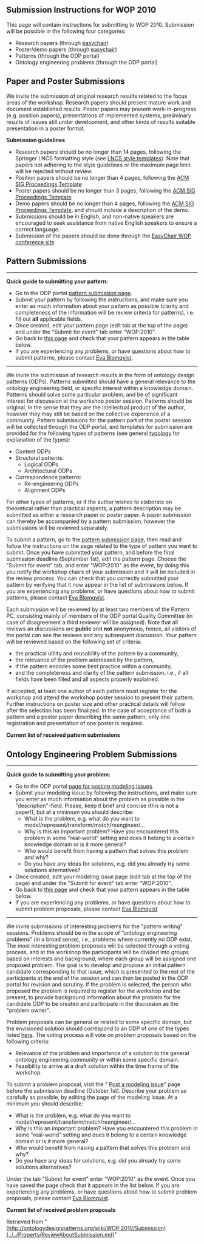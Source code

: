 ##   Submission Instructions for WOP 2010


This page will contain instructions for submitting to WOP 2010. Submission will be possible in the following four categories:



* Research papers (through [easychair](http://www.easychair.org/conferences/?conf=wop2010 "http://www.easychair.org/conferences/?conf=wop2010"))
* Poster/demo papers (through [easychair](http://www.easychair.org/conferences/?conf=wop2010 "http://www.easychair.org/conferences/?conf=wop2010"))
* Patterns (through the ODP portal)
* Ontology engineering problems (through the ODP portal)


##   Paper and Poster Submissions


We invite the submission of original research results related to the focus areas of the workshop. Research papers should present mature work and document established results. Poster papers may present work-in-progress (e.g. position papers), presentations of implemented systems, preliminary results of issues still under development, and other kinds of results suitable presentation in a poster format.


__Submission guidelines__



* Research papers should be no longer than 14 pages, following the Springer LNCS formatting style (see [LNCS style templates](http://www.springer.com/computer/lncs?SGWID=0-164-2-72376-0 "http://www.springer.com/computer/lncs?SGWID=0-164-2-72376-0")). Note that papers not adhering to the style guidelines or the maximum page limit will be rejected without review.
* Position papers should be no longer than 4 pages, following the [ACM SIG Proceedings Template](http://www.acm.org/sigs/publications/proceedings-templates "http://www.acm.org/sigs/publications/proceedings-templates")
* Poster papers should be no longer than 3 pages, following the [ACM SIG Proceedings Template](http://www.acm.org/sigs/publications/proceedings-templates "http://www.acm.org/sigs/publications/proceedings-templates")
* Demo papers should be no longer than 4 pages, following the [ACM SIG Proceedings Template](http://www.acm.org/sigs/publications/proceedings-templates "http://www.acm.org/sigs/publications/proceedings-templates"), and should include a description of the demo.
* Submissions should be in English, and non-native speakers are encouraged to seek assistance from native English speakers to ensure a correct language.
* Submission of the papers should be done through the [EasyChair WOP conference site](http://www.easychair.org/conferences/?conf=wop2010 "http://www.easychair.org/conferences/?conf=wop2010")


##   Pattern Submissions




---


 __Quick guide to submitting your pattern:__



* Go to the ODP portal  [pattern submission page](../../Submissions/SubmitAPattern.md "Submissions:SubmitAPattern").
* Submit your pattern by following the instructions, and make sure you enter as much information about your pattern as possible (clarity and completeness of the information will be review criteria for patterns), i.e. fill out __all__ applicable fields.
* Once created, edit your pattern page (edit tab at the top of the page) and under the "Submit for event" tab enter "WOP:2010".
* Go back to  [this page](../../Property/ReviewAboutSubmission.md#Pattern_Submissions "WOP:2010/Submission") and check that your pattern appears in the table below.
* If you are experiencing any problems, or have questions about how to submit patterns, please contact [Eva Blomqvist](http://stlab.istc.cnr.it/stlab/User:EvaBlomqvist "http://stlab.istc.cnr.it/stlab/User:EvaBlomqvist").




---


We invite the submission of research results in the form of ontology design patterns (ODPs). Patterns submitted should have a general relevance to the ontology engineering field, or specific interest within a knowledge domain. Patterns should solve some particular problem, and be of significant interest for discussion at the workshop poster session. Patterns should be original, in the sense that they are the intellectual product of the author, however they may still be based on the collective experience of a community. Pattern submissions for the pattern part of the poster session will be collected through the ODP portal, and templates for submission are provided for the following types of patterns (see general  [typology](../../OPTypes.md "OPTypes") for explanation of the types):



* Content ODPs
* Structural patterns:
	+ Logical ODPs
	+ Architectural ODPs
* Correspondence patterns:
	+ Re-engineering ODPs
	+ Alignment ODPs


For other types of patterns, or if the author wishes to elaborate on theoretical rather than practical aspects, a pattern description may be submitted as either a research paper or poster paper. A paper submission can thereby be accompanied by a pattern submission, however the submissions will be reviewed separately.


To submit a pattern, go to the  [pattern submission page](../../Submissions/SubmitAPattern.md "Submissions:SubmitAPattern"), then read and follow the instructions on the page related to the type of pattern you want to submit. Once you have submitted your pattern, and before the final submission deadline (September 1st), edit the pattern page. Choose the "Submit for event" tab, and enter "WOP:2010" as the event, by doing this you notify the workshop chairs of your submission and it will be included in the review process. You can check that you correctly submitted your pattern by verifying that it now appear in the list of submissions below. If you are experiencing any problems, or have questions about how to submit patterns, please contact [Eva Blomqvist](http://stlab.istc.cnr.it/stlab/User:EvaBlomqvist "http://stlab.istc.cnr.it/stlab/User:EvaBlomqvist").


Each submission will be reviewed by at least two members of the Pattern PC, consisting mainly of members of the ODP portal Quality Committee (in case of disagreement a third reviewer will be assigned). Note that all reviews an discussions are __public__ and __not__ anonymous, hence, all visitors of the portal can see the reviews and any subsequent discussion. Your pattern will be reviewed based on the following set of criteria:



* the practical utility and reusability of the pattern by a community,
* the relevance of the problem addressed by the pattern,
* if the pattern encodes some best practice within a community,
* and the completeness and clarity of the pattern submission, i.e., if all fields have been filled and all aspects properly explained.


If accepted, at least one author of each pattern must register for the workshop and attend the workshop poster session to present their pattern. Further instructions on poster size and other practical details will follow after the selection has been finalized. In the case of acceptance of both a pattern and a poster paper describing the same pattern, only one registration and presentation of one poster is required. 


  

__Current list of received pattern submissions__



  




##   Ontology Engineering Problem Submissions




---


 __Quick guide to submitting your problem:__



* Go to the ODP portal  [page for posting modeling issues](../../Community/PostModelingIssue.md "Community:PostModelingIssue").
* Submit your modeling issue by following the instructions, and make sure you enter as much information about the problem as possible in the "description"-field. Please, keep it brief and concise (this is not a paper!), but at a minimum you should describe:
	+ What is the problem, e.g. what do you want to model/represent/transform/match/reengineer/...
	+ Why is this an important problem? Have you encountered this problem in some "real-world" setting and does it belong to a certain knowledge domain or is it more general?
	+ Who would benefit from having a pattern that solves this problem and why?
	+ Do you have any ideas for solutions, e.g. did you already try some solutions alternatives?
* Once created, edit your modeling issue page (edit tab at the top of the page) and under the "Submit for event" tab enter "WOP:2010".
* Go back to  [this page](../../Property/ReviewAboutSubmission.md#Ontology_Engineering_Problem_Submissions "WOP:2010/Submission") and check that your pattern appears in the table below.
* If you are experiencing any problems, or have questions about how to submit problem proposals, please contact [Eva Blomqvist](http://stlab.istc.cnr.it/stlab/User:EvaBlomqvist "http://stlab.istc.cnr.it/stlab/User:EvaBlomqvist").




---


We invite submissions of interesting problems for the "pattern writing" sessions. Problems should be in the scope of “ontology engineering problems” (in a broad sense), i.e., problems where currently no ODP exist. The most interesting problem proposals will be selected through a voting process, and at the workshop the participants will be divided into groups based on interests and background, where each group will be assigned one proposed problem. The goal is to develop and propose an initial pattern candidate corresponding to that issue, which is presented to the rest of the participants at the end of the session and can then be posted in the ODP portal for revision and scrutiny. If the problem is selected, the person who proposed the problem is required to register for the workshop and be present, to provide background information about the problem for the candidate ODP to be created and participate in the discussion as the "problem owner".


Problem proposals can be general or related to some specific domain, but the envisioned solution should correspond to an ODP of one of the types listed  [here](../../OPTypes.md "OPTypes"). The voting process will vote on problem proposals based on the following criteria:



* Relevance of the problem and importance of a solution to the general ontology engineering community or within some specific domain.
* Feasibility to arrive at a draft solution within the time frame of the workshop.


To submit a problem proposal, visit the " [Post a modeling issue](../../Community/PostModelingIssue.md "Community:PostModelingIssue")" page before the submission deadline (October 1st). Describe your problem as carefully as possible, by editing the page of the modeling issue. At a minimum you should describe:



* What is the problem, e.g. what do you want to model/represent/transform/match/reengineer/...
* Why is this an important problem? Have you encountered this problem in some "real-world" setting and does it belong to a certain knowledge domain or is it more general?
* Who would benefit from having a pattern that solves this problem and why?
* Do you have any ideas for solutions, e.g. did you already try some solutions alternatives?


Under the tab "Submit for event" enter "WOP:2010" as the event. Once you have saved the page check that it appears in the list below. If you are experiencing any problems, or have questions about how to submit problem proposals, please contact [Eva Blomqvist](http://stlab.istc.cnr.it/stlab/User:EvaBlomqvist "http://stlab.istc.cnr.it/stlab/User:EvaBlomqvist").


  

__Current list of received problem proposals__





Retrieved from "[http://ontologydesignpatterns.org/wiki/WOP:2010/Submission](../../Property/ReviewAboutSubmission.md)"